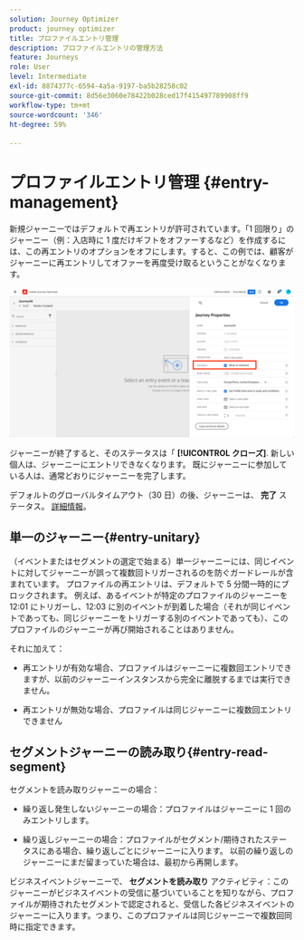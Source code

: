 ```yaml
---
solution: Journey Optimizer
product: journey optimizer
title: プロファイルエントリ管理
description: プロファイルエントリの管理方法
feature: Journeys
role: User
level: Intermediate
exl-id: 8874377c-6594-4a5a-9197-ba5b28258c02
source-git-commit: 8d56e3060e78422b028ced17f415497789908ff9
workflow-type: tm+mt
source-wordcount: '346'
ht-degree: 59%

---
```


# プロファイルエントリ管理 {#entry-management}

新規ジャーニーではデフォルトで再エントリが許可されています。「1 回限り」のジャーニー（例：入店時に 1 度だけギフトをオファーするなど）を作成するには、この再エントリのオプションをオフにします。すると、この例では、顧客がジャーニーに再エントリしてオファーを再度受け取るということがなくなります。

![](assets/journey-re-entrance.png)

ジャーニーが終了すると、そのステータスは「 **[!UICONTROL クローズ]**. 新しい個人は、ジャーニーにエントリできなくなります。 既にジャーニーに参加している人は、通常どおりにジャーニーを完了します。

デフォルトのグローバルタイムアウト（30 日）の後、ジャーニーは、 **完了** ステータス。  [詳細情報](journey-gs.md#global_timeout)。


## 単一のジャーニー{#entry-unitary}

（イベントまたはセグメントの選定で始まる）単一ジャーニーには、同じイベントに対してジャーニーが誤って複数回トリガーされるのを防ぐガードレールが含まれています。 プロファイルの再エントリは、デフォルトで 5 分間一時的にブロックされます。 例えば、あるイベントが特定のプロファイルのジャーニーを 12:01 にトリガーし、12:03 に別のイベントが到着した場合（それが同じイベントであっても、同じジャーニーをトリガーする別のイベントであっても）、このプロファイルのジャーニーが再び開始されることはありません。

それに加えて：

* 再エントリが有効な場合、プロファイルはジャーニーに複数回エントリできますが、以前のジャーニーインスタンスから完全に離脱するまでは実行できません。

* 再エントリが無効な場合、プロファイルは同じジャーニーに複数回エントリできません

## セグメントジャーニーの読み取り{#entry-read-segment}

セグメントを読み取りジャーニーの場合：

* 繰り返し発生しないジャーニーの場合：プロファイルはジャーニーに 1 回のみエントリします。

* 繰り返しジャーニーの場合：プロファイルがセグメント/期待されたステータスにある場合、繰り返しごとにジャーニーに入ります。 以前の繰り返しのジャーニーにまだ留まっていた場合は、最初から再開します。

ビジネスイベントジャーニーで、 **セグメントを読み取り** アクティビティ：このジャーニーがビジネスイベントの受信に基づいていることを知りながら、プロファイルが期待されたセグメントで認定されると、受信した各ビジネスイベントのジャーニーに入ります。つまり、このプロファイルは同じジャーニーで複数回同時に指定できます。

